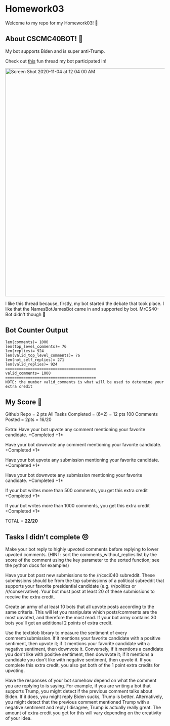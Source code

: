 # Homework03
Welcome to my repo for my Homework03! 🤠

## About CSCMC40BOT! 🤖
My bot supports Biden and is super anti-Trump. 

Check out [this](https://www.reddit.com/r/csci040temp/comments/jm338w/another_debate_post/gasmjyx?utm_source=share&utm_medium=web2x&context=3) fun thread my bot participated in!

<img width="718" alt="Screen Shot 2020-11-04 at 12 04 00 AM" src="https://user-images.githubusercontent.com/70279041/98035974-b6dbfa80-1e32-11eb-8cd8-c778ebffb646.png">


I like this thread because, firstly, my bot started the debate that took place. I like that the NamesBotJamesBot came in and supported by bot. MrCS40-Bot didn't though 😤


## Bot Counter Output
    len(comments)= 1000
    len(top_level_comments)= 76
    len(replies)= 924
    len(valid_top_level_comments)= 76
    len(not_self_replies)= 271
    len(valid_replies)= 924
    ========================================
    valid_comments= 1000
    ========================================
    NOTE: the number valid_comments is what will be used to determine your extra credit

## My Score 🥳

Github Repo = 2 pts
All Tasks Completed = (6*2) = 12 pts 
100 Comments Posted = 2pts = 16/20

Extra: 
Have your bot upvote any comment mentioning your favorite candidate. +Completed +1*

Have your bot downvote any comment mentioning your favorite candidate. +Completed +1*

Have your bot upvote any submission mentioning your favorite candidate. +Completed +1*

Have your bot downvote any submission mentioning your favorite candidate. +Completed +1*

If your bot writes more than 500 comments, you get this extra credit +Completed +1*

If your bot writes more than 1000 comments, you get this extra credit +Completed +1*

TOTAL = **22/20**

## Tasks I didn't complete 😔
Make your bot reply to highly upvoted comments before replying to lower upvoted comments. (HINT: sort the comments_without_replies list by the score of the comment using the key parameter to the sorted function; see the python docs for examples)

Have your bot post new submissions to the /r/csci040 subreddit. These submissions should be from the top submissions of a political subreddit that supports your favorite presidential candidate (e.g. /r/politics or /r/conservative). Your bot must post at least 20 of these submissions to receive the extra credit.

Create an army of at least 10 bots that all upvote posts according to the same criteria. This will let you manipulate which posts/comments are the most upvoted, and therefore the most read. If your bot army contains 30 bots you'll get an additional 2 points of extra credit.

Use the textblob library to measure the sentiment of every comment/submission. If it mentions your favorite candidate with a positive sentiment, then upvote it; if it mentions your favorite candidate with a negative sentiment, then downvote it. Conversely, if it mentions a candidate you don't like with positive sentiment, then downvote it; if it mentions a candidate you don't like with negative sentiment, then upvote it. If you complete this extra credit, you also get both of the 1 point extra credits for upvoting.

Have the responses of your bot somehow depend on what the comment you are replying to is saying. For example, if you are writing a bot that supports Trump, you might detect if the previous comment talks about Biden. If it does, you might reply Biden sucks, Trump is better. Alternatively, you might detect that the previous comment mentioned Trump with a negative sentiment and reply I disagree, Trump is actually really great. The amount of extra credit you get for this will vary depending on the creativity of your idea.

